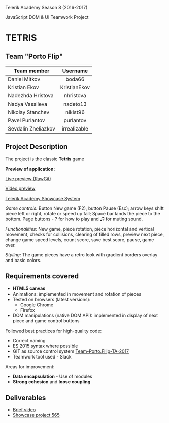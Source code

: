 Telerik Academy Season 8 (2016-2017)

JavaScript DOM & UI Teamwork Project

# TETRIS

## Team "Porto Flip"

| Team member         | Username     |
| -------------       | :------:     |
| Daniel Mitkov       | boda66       |
| Kristian Ekov       | KristianEkov |
| Nadezhda Hristova   | nhristova    |
| Nadya Vassileva     | nadeto13     |
| Nikolay Stanchev    | nikist96     |
| Pavel Purlantov     | purlantov    |
| Sevdalin Zheliazkov | irrealizable |

##   Project Description

The project is the classic **Tetris** game

**Preview of application:**

[Live preview (RawGit)](https://rawgit.com/purlantov/Team-Porto.Flip-TA-2017/master/Tetris_v2/index.html)

[Video preview](https://youtu.be/zP8cKTIhWFg)

[Telerik Academy Showcase System](http://best.telerikacademy.com/projects/565/Tetris)

*Game controls:* Button New game (F2), button Pause (Esc); arrow keys shift piece left or right, rotate or speed up fall; Space bar lands the piece to the bottom. Page buttons - ? for how to play and ♫ for muting sound.

*Functionalities:* New game, piece rotation, piece horizontal and vertical movement, checks for collisions, clearing of filled rows, preview next piece, change game speed levels, count score, save best score,  pause, game over.

*Styling:* The game pieces have a retro look with gradient borders overlay and basic colors.

##  Requirements covered

- **HTML5 canvas**
- Animations: implemented in movement and rotation of pieces
- Tested on browsers (latest versions):
    - Google Chrome
    - Firefox
-   DOM manipulations (native DOM API): implemented in display of next piece and game control buttons



Followed best practices for high-quality code:

-   Correct naming
-   ES 2015 syntax where possible
-   GIT as source control system [Team-Porto.Filip-TA-2017](https://github.com/purlantov/Team-Porto.Flip-TA-2017/tree/master/Tetris_v2)
-   Teamwork tool used - Slack

Areas for improvement:
-   **Data encapsulation** -   Use of modules
-   **Strong cohesion** and **loose coupling**

##  Deliverables

-   [Brief video](https://youtu.be/zP8cKTIhWFg)
-   [Showcase project 565](http://best.telerikacademy.com/projects/565/Tetris)
